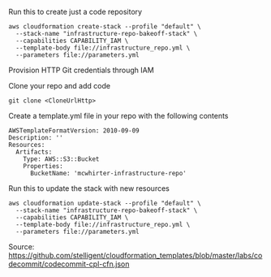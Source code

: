 Run this to create just a code repository
```
aws cloudformation create-stack --profile "default" \
  --stack-name "infrastructure-repo-bakeoff-stack" \
  --capabilities CAPABILITY_IAM \
  --template-body file://infrastructure_repo.yml \
  --parameters file://parameters.yml
```

Provision HTTP Git credentials through IAM

Clone your repo and add code
```
git clone <CloneUrlHttp>
```

Create a template.yml file in your repo with the following contents
```
AWSTemplateFormatVersion: 2010-09-09
Description: ''
Resources:
  Artifacts:
    Type: AWS::S3::Bucket
    Properties:
      BucketName: 'mcwhirter-infrastructure-repo'
```

Run this to update the stack with new resources
```
aws cloudformation update-stack --profile "default" \
  --stack-name "infrastructure-repo-bakeoff-stack" \
  --capabilities CAPABILITY_IAM \
  --template-body file://infrastructure_repo.yml \
  --parameters file://parameters.yml
```


Source: https://github.com/stelligent/cloudformation_templates/blob/master/labs/codecommit/codecommit-cpl-cfn.json
